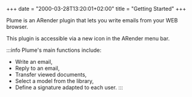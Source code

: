 +++
date = "2000-03-28T13:20:01+02:00"
title = "Getting Started"
+++

Plume is an ARender plugin that lets you write emails from your WEB browser.

This plugin is accessible via a new icon in the ARender menu bar. 

:::info
Plume's main functions include: 

* Write an email,
* Reply to an email,
* Transfer viewed documents,
* Select a model from the library,
* Define a signature adapted to each user.
:::
